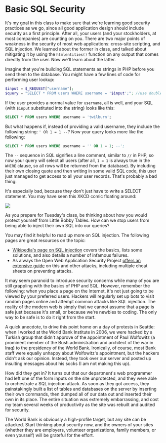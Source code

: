 Basic SQL Security
==================

It's my goal in this class to make sure that we're learning good security practices as we go, since all good application design should include security as a first principle. After all, your users (and your stockholders, at most companies) are counting on you. There are two major points of weakness in the security of most web applications: cross-site scripting, and SQL injection. We learned about the former in class, and talked about mitigating it by using the `htmlentities()` function on any output that comes directly from the user. Now we'll learn about the latter.

Imagine that you're building SQL statements as strings in PHP before you send them to the database. You might have a few lines of code for performing user lookup:

```php
$input = $_REQUEST["username"];
$query = "SELECT * FROM users WHERE username = '$input';"; //use double-quoted strings to put the username into the query.
```

If the user provides a normal value for `username`, all is well, and your SQL (with `$input` substituted into the string) looks like this:

```sql
SELECT * FROM users WHERE username = 'twilburn';
```

But what happens if, instead of providing a valid username, they include the following string: `' OR 1 = 1 --`? Now your query looks more like the following:

```sql
SELECT * FROM users WHERE username = '' OR 1 = 1; --';
```

The `--` sequence in SQL signifies a line comment, similar to `//` in PHP, so now your query will select all users (after all, `1 = 1` is always true in the `WHERE` clause, so all rows will be returned from the database). By including their own closing quote and then writing in some valid SQL code, this user just managed to get access to all your user records. That's probably a bad thing. 

It's especially bad, because they don't just have to write a SELECT statement. You may have seen this XKCD comic floating around:

<img src="http://imgs.xkcd.com/comics/exploits_of_a_mom.png">

As you prepare for Tuesday's class, be thinking about how you would protect yourself from Little Bobby Tables. How can we stop users from being able to inject their own SQL into our queries?

You may find it helpful to read up more on SQL injection. The following pages are great resources on the topic:
* [Wikipedia's page on SQL injection](http://en.wikipedia.org/wiki/SQL_injection) covers the basics, lists some solutions, and also details a number of infamous failures. 
* As always the Open Web Application Security Project [offers an extensive guide](https://www.owasp.org/index.php/SQL_Injection) on this and other attacks, including multiple cheat sheets on preventing attacks.

It may seem paranoid to introduce security concerns while many of you are still grappling with the basics of PHP and SQL. However, remember the following: when you place a page on the Internet, it's not just going to be viewed by your preferred users. Hackers will regularly set up bots to visit random pages online and attempt common attacks like SQL injection. The reality of the modern web is simply that we cannot assume that a page is safe just because it's small, or because we're newbies to coding. The only way to be safe is to do it right from the start.

A quick anecdote, to drive this point home on a day of protests in Seattle: when I worked at the World Bank Institute in 2006, we were hacked by a Turkish group that didn't approve of the appointment of Paul Wolfowitz (a prominent member of the Bush administration and architect of the war in Iraq) to the presidency of the World Bank. Ironically, of course, most Bank staff were equally unhappy about Wolfowitz's appointment, but the hackers didn't ask our opinion. Instead, they took over our server and posted up insulting messages about his socks (I am not making this up).

How did they get in? It turns out that our department's web programmer had left one of the form inputs on the site unprotected, and they were able to orchestrate a SQL injection attack. As soon as they got access, they painstakingly built a list of tables and databases on the server by inserting their own commands, then dumped all of our data out and inserted their own in its place. The entire situation was extremely embarrassing, and cost my team several weeks of productivity as the site was rebuilt and audited for security. 

The World Bank is obviously a high-profile target, but any site can be attacked. Start thinking about security now, and the owners of your sites (whether they are employers, volunteer organizations, family members, or even yourself) will be grateful for the effort.


